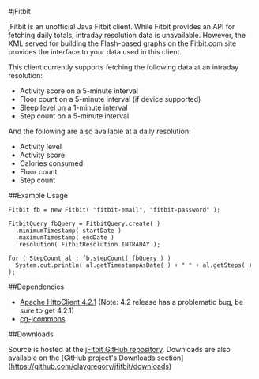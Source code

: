 #jFitbit

jFitbit is an unofficial Java Fitbit client. While Fitbit provides an API for fetching daily totals, intraday resolution data is unavailable. However, the XML served for building the Flash-based graphs on the Fitbit.com site provides the interface to your data used in this client.

This client currently supports fetching the following data at an intraday resolution:
 * Activity score on a 5-minute interval
 * Floor count on a 5-minute interval (if device supported)
 * Sleep level on a 1-minute interval
 * Step count on a 5-minute interval

And the following are also available at a daily resolution:
 * Activity level 
 * Activity score
 * Calories consumed
 * Floor count
 * Step count

##Example Usage
```
Fitbit fb = new Fitbit( "fitbit-email", "fitbit-password" );
  	
FitbitQuery fbQuery = FitbitQuery.create( )
  .minimumTimestamp( startDate )
  .maximumTimestamp( endDate )
  .resolution( FitbitResolution.INTRADAY );
		
for ( StepCount al : fb.stepCount( fbQuery ) )
  System.out.println( al.getTimestampAsDate( ) + " " + al.getSteps( ) );
```

##Dependencies
 * [Apache HttpClient 4.2.1](http://hc.apache.org/) (Note: 4.2 release has a problematic bug, be sure to get 4.2.1)
 * [cg-jcommons](https://github.com/claygregory/cg-jcommons)

##Downloads

Source is hosted at the [jFitbit GitHub repository](https://github.com/claygregory/jfitbit). Downloads are also available on the [GitHub project's Downloads section] (https://github.com/claygregory/jfitbit/downloads)
